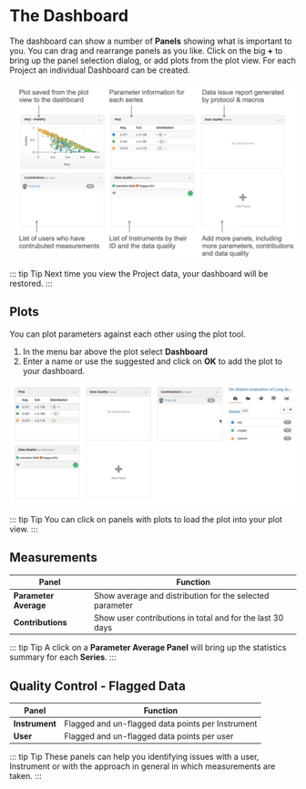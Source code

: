# The Dashboard

The dashboard can show a number of **Panels** showing what is important to you. You can drag and rearrange panels as you like. Click on the big **+** to bring up the panel selection dialog, or add plots from the plot view. For each Project an individual Dashboard can be created.

![Project Dashboard](./images/dashboard.png)

::: tip Tip
Next time you view the Project data, your dashboard will be restored.
:::

## Plots

You can plot parameters against each other using the plot tool.

1. In the menu bar above the plot select **Dashboard**
2. Enter a name or use the suggested and click on **OK** to add the plot to your dashboard.

![Adding a plot to the Dashboard](./images/plot-to-dashboard.gif)

::: tip Tip
You can click on panels with plots to load the plot into your plot view.
:::

## Measurements

| Panel  | Function |
| ------ | -------- |
| **Parameter Average**  | Show average and distribution for the selected parameter |
| **Contributions** | Show user contributions in total and for the last 30 days |

::: tip Tip
A click on a **Parameter Average Panel** will bring up the statistics summary for each **Series**.
:::

## Quality Control - Flagged Data

| Panel  | Function |
| ------ | -------- |
| **Instrument** | Flagged and un-flagged data points per Instrument |
| **User**   | Flagged and un-flagged data points per user |

::: tip Tip
These panels can help you identifying issues with a user, Instrument or with the approach in general in which measurements are taken.
:::
